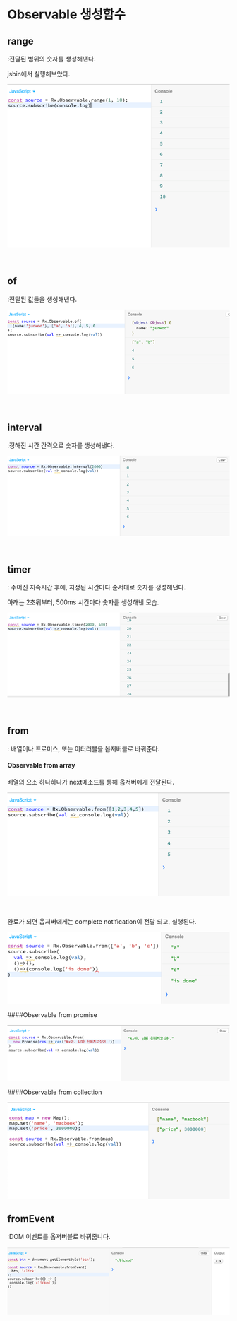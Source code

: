 # Observable 생성함수



## range

:전달된 범위의 숫자를 생성해낸다.

jsbin에서 실행해보았다.

![range](../pic/observable_creation1.png)

<br>

## of

:전달된 값들을 생성해낸다.

![of](../pic/observable_creation2.png)

<br>

## interval

:정해진 시간 간격으로 숫자를 생성해낸다.

![interval](../pic/observable_creation3.png)

<br>

## timer

: 주어진 지속시간 후에, 지정된 시간마다 순서대로 숫자를 생성해낸다.

아래는 2초뒤부터, 500ms 시간마다 숫자를 생성해낸 모습.

![timer](../pic/observable_creation4.png)

<br>

## from

: 배열이나 프로미스, 또는 이터러블을 옵저버블로 바꿔준다.

#### Observable from array

배열의 요소 하나하나가 next메소드를 통해 옵저버에게 전달된다.

![from1](../pic/observable_creation5.png)

<br>

완료가 되면 옵저버에게는 complete notification이 전달 되고, 실행된다.

![from1-1](../pic/observable_creation8.png)





####Observable from promise

![from2](../pic/observable_creation6.png)



####Observable from collection

![from3](../pic/observable_creation7.png)



## fromEvent

:DOM 이벤트를 옵저버블로 바꿔줍니다.

![fromEvent](../pic/observable_creation9.png)